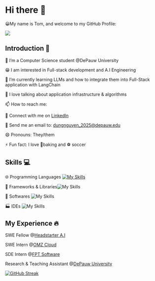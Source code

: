
# Hi there 👋
:grinning:My name is Tom, and welcome to my GitHub Profile:

![](https://komarev.com/ghpvc/?username=TomNguyen10&color=ff69b4&style=plastic&base=1605)

## Introduction :bow:

:school: I’m a Computer Science student @DePauw University

:grin: I am interested in Full-stack development and A.I Engineering

🔭  I’m currently learning LLMs and how to integrate them into Full-Stack application with LangChain 

💬 I love talking about application infrastructure & algorithms

📫 How to reach me: 

:link: Connect with me on [LinkedIn](https://www.linkedin.com/in/tomnguyen107/)

:email: Send me an email to: dungnguyen_2025@depauw.edu

😄 Pronouns: They/them

⚡ Fun fact: I love :cookie:baking and :soccer: soccer

## Skills :computer:
:globe_with_meridians: Programming Languages [![My Skills](https://skillicons.dev/icons?i=python,java,typescript,javascript,cpp,r,bash,kotlin,php,erlang&perline=10)](https://skillicons.dev)

:wrench: Frameworks & Libraries![My Skills](https://skillicons.dev/icons?i=next,react,graphql,tensorflow,pytorch,opencv,nodejs,fastapi,express,bootstrap,css,html,d3,spring,sklearn,tailwind,vue&perline=10)

:hammer: Softwares ![My Skills](https://skillicons.dev/icons?i=aws,gcp,git,github,docker,postgres,firebase,supabase,mongo,mysql,vim,figma,githubactions,postman,prisma,raspberrypi,vercel,vite&perline=10)

:factory: IDEs ![My Skills](https://skillicons.dev/icons?i=vscode,pycharm,anaconda,androidstudio,arduino,eclipse,idea,linux,replit,sublime&perline=10)

## My Experience :fire:
SWE Fellow @[Headstarter A.I](https://headstarter.co/) 

SWE Intern @[OMZ Cloud](https://omzcloud.vn/) 

SDE Intern @[FPT Software](https://fptsoftware.com/fpt-americas)

Research & Teaching Assistant @[DePauw University](https://www.depauw.edu/)

[![GitHub Streak](http://github-readme-streak-stats.herokuapp.com?user=TomNguyen10&theme=dark&background=000000)
](https://git.io/streak-stats)
